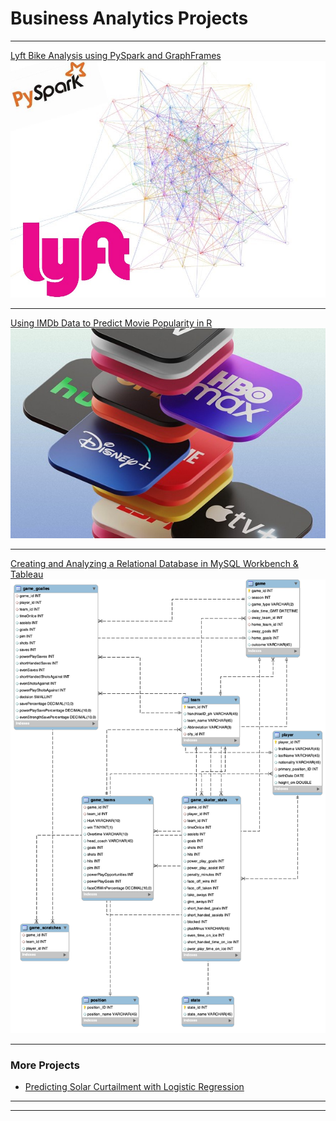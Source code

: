 # Business Analytics Projects

---

[Lyft Bike Analysis using PySpark and GraphFrames](/lyft_bike)
<img src="images/lyft_bike/lyft_network_edited.jpg?raw=true"/>

---
[Using IMDb Data to Predict Movie Popularity in R](/movie_prediction)
<img src="images/movie_project/movies_thumbnail.jpg?raw=true"/>

---
[Creating and Analyzing a Relational Database in MySQL Workbench & Tableau](/hockey_database)
<img src="images/hockey_database/hockey_ER.jpg?raw=true"/>

---

### More Projects

- [Predicting Solar Curtailment with Logistic Regression](/solar_curtailment_prediction)


---




---
